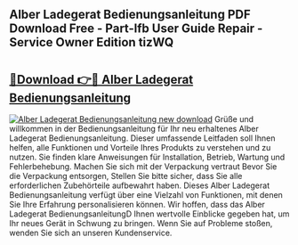## Alber Ladegerat Bedienungsanleitung PDF Download Free - Part-lfb User Guide Repair - Service Owner Edition tizWQ

# <h2><a href="http://df3z84.blite.top/?on=Alber+Ladegerat+Bedienungsanleitung">🔗Download 👉🔴 Alber Ladegerat Bedienungsanleitung</a></h2>

[![Alber Ladegerat Bedienungsanleitung new download](https://i.imgur.com/lujVjoI.png)](http://df3z84.blite.top/?on=Alber+Ladegerat+Bedienungsanleitung)
Grüße und willkommen in der Bedienungsanleitung für Ihr neu erhaltenes Alber Ladegerat Bedienungsanleitung. Dieser umfassende Leitfaden soll Ihnen helfen, alle Funktionen und Vorteile Ihres Produkts zu verstehen und zu nutzen. Sie finden klare Anweisungen für Installation, Betrieb, Wartung und Fehlerbehebung. Machen Sie sich mit der Verpackung vertraut Bevor Sie die Verpackung entsorgen, Stellen Sie bitte sicher, dass Sie alle erforderlichen Zubehörteile aufbewahrt haben. Dieses Alber Ladegerat Bedienungsanleitung verfügt über eine Vielzahl von Funktionen, mit denen Sie Ihre Erfahrung personalisieren können. Wir hoffen, dass das Alber Ladegerat BedienungsanleitungD Ihnen wertvolle Einblicke gegeben hat, um Ihr neues Gerät in Schwung zu bringen. Wenn Sie auf Probleme stoßen, wenden Sie sich an unseren Kundenservice.
